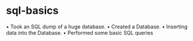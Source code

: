 # sql-basics


• Took an SQL dump of a huge database.
• Created a Database.
• Inserting data into the Database.
• Performed some basic SQL queries
